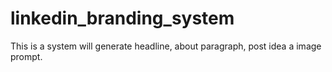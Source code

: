 # linkedin_branding_system
This is a system will generate headline, about paragraph, post idea a image prompt. 
